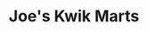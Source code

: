 ---
title: "Joe's Kwik Marts"
url: /scranton/joes-kwik-marts-north-keyser-avenue/
shop: convenience
---